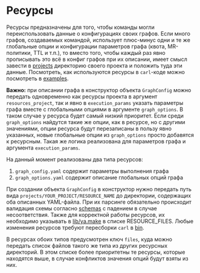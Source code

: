 # Ресурсы


Ресурсы предназначены для того, чтобы команды могли переиспользовать данные о конфигурациях своих графов. Если много графов, создаваемых командой, использует плюс-минус одни и те же глобальные опции и конфигурации параметров графа (квота, MR-политики, TTL и т.п.), то вместо того, чтобы каждый раз явно прописывать это всё в конфиг графов при их описании, имеет смысл завести в [projects](projects) директорию своего проекта и положить туда эти данные. Посмотреть, как используются ресурсы в `carl`-коде можно посмотреть в [examples](../examples). 


**Важно:** при описании графа в конструктор объекта `GraphConfig` можно передать одновременно как ресурсы проекта в аргумент `resources_project`, так и явно в `execution_params` указать параметры графа вместе с глобальными опциями в аргументе `graph_options`. В таком случае у ресурса будет самый низкий приоритет. Если среди `graph_options` найдутся такие же опции, как в ресурсе, но с другими значениями, опции ресурса будут перезаписаны в пользу явно указанных, новые глобальные опции из `graph_options` просто добавятся к ресурсным. Такая же логика реализована для параметров графа и аргумента `execution_params`.


На данный момент реализованы два типа ресурсов: 
1. `graph_config.yaml` содержит параметры выполнения графа
2. `graph_options.yaml` содержит описание глобальных опций графа

При создании объекта `GraphConfig` в конструктор нужно передать путь вида `projects/YOUR_PROJECT/RESOURCE_NAME` до директории, содержащих оба описанных YAML-файла. При их парсинге обязательно происходит валидация схемы согласно [schemas](../schemas) с падением в случае несоответствия. Также для корректной работы ресурсов, их необходимо указывать в [lib/ya.make](../lib/ya.make) в списке RESOURCE_FILES. Любые изменения ресурсов требуют пересборки `carl` в [bin](../bin). 

В ресурсах обоих типов предусмотрен ключ `files`, куда можно передать список файлов такого же типа из других ресурсных директорий. В этом списке более приоритетны те ресурсы, которые находятся выше, в случае конфликтов значения опций будут взяты из них.
